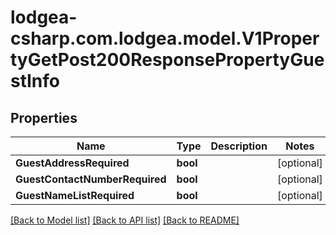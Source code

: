 
# lodgea-csharp.com.lodgea.model.V1PropertyGetPost200ResponsePropertyGuestInfo

## Properties

Name | Type | Description | Notes
------------ | ------------- | ------------- | -------------
**GuestAddressRequired** | **bool** |  | [optional] 
**GuestContactNumberRequired** | **bool** |  | [optional] 
**GuestNameListRequired** | **bool** |  | [optional] 

[[Back to Model list]](../README.md#documentation-for-models)
[[Back to API list]](../README.md#documentation-for-api-endpoints)
[[Back to README]](../README.md)

